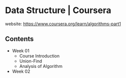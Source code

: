 # Data Structure | Coursera
website: https://www.coursera.org/learn/algorithms-part1
## Contents
* Week 01
    * Course Introduction
    * Union-Find
    * Analysis of Algorithm
* Week 02